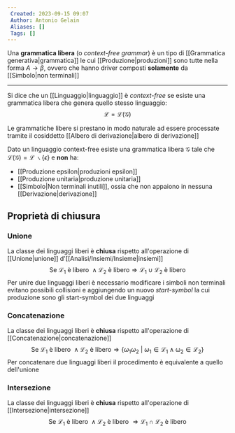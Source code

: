 ```yaml
---
 Created: 2023-09-15 09:07
 Author: Antonio Gelain
 Aliases: []
 Tags: []
---
```


Una **grammatica libera** (o *context-free grammar*) è un tipo di [[Grammatica generativa|grammatica]] le cui [[Produzione|produzioni]] sono tutte nella forma $A \rightarrow \beta$, ovvero che hanno driver composti **solamente** da [[Simbolo|non terminali]]

---

Si dice che un [[Linguaggio|linguaggio]] è *context-free* se esiste una grammatica libera che genera quello stesso linguaggio:
$$\mathcal{L} = \mathcal{L}(\mathcal{G})$$

Le grammatiche libere si prestano in modo naturale ad essere processate tramite il cosiddetto [[Albero di derivazione|albero di derivazione]]

Dato un linguaggio context-free esiste una grammatica libera $\mathcal{G}$ tale che $\mathcal{L}(\mathcal{G}) = \mathcal{L}\ \backslash \{ \epsilon \}$ e **non** ha:
- [[Produzione epsilon|produzioni epsilon]]
- [[Produzione unitaria|produzione unitaria]]
- [[Simbolo|Non terminali inutili]], ossia che non appaiono in nessuna [[Derivazione|derivazione]]

## Proprietà di chiusura

### Unione

La classe dei linguaggi liberi è **chiusa** rispetto all'operazione di [[Unione|unione]] d'[[Analisi/Insiemi/Insieme|insiemi]]
$$\text{Se } \mathcal{L_{1}} \text{ è  libero } \land \mathcal{L_{2}} \text{ è libero} \Rightarrow \mathcal{L_{1}} \cup \mathcal{L_{2}} \text{ è libero}$$
Per unire due linguaggi liberi è necessario modificare i simboli non terminali evitano possibili collisioni e aggiungendo un nuovo *start-symbol* la cui produzione sono gli start-symbol dei due linguaggi

### Concatenazione

La classe dei linguaggi liberi è **chiusa** rispetto all'operazione di [[Concatenazione|concatenazione]]
$$\text{Se } \mathcal{L_{1}} \text{ è libero } \land \mathcal{L_{2}} \text{ è libero} \Rightarrow \{ \omega_{1} \omega_{2}\ |\ \omega_{1} \in \mathcal{L_{1} \land \omega_{2} \in \mathcal{L_{2}}} \}$$
Per concatenare due linguaggi liberi il procedimento è equivalente a quello dell'unione

### Intersezione

La classe dei linguaggi liberi è **chiusa** rispetto all'operazione di [[Intersezione|intersezione]]
$$\text{Se } \mathcal{L}_{1} \text{ è libero } \land \mathcal{L}_{2} \text{ è libero } \Rightarrow \mathcal{L}_{1} \cap \mathcal{L}_{2} \text{ è libero}$$